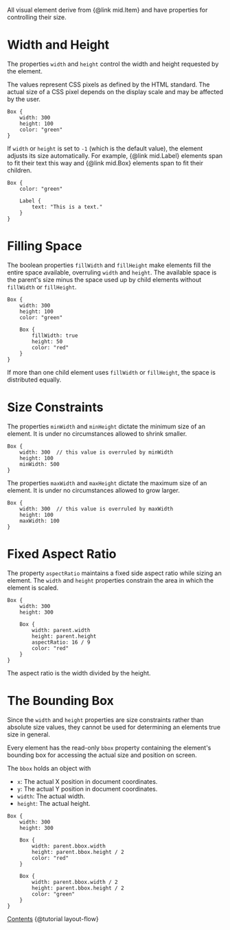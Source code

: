 All visual element derive from {@link mid.Item} and have properties for controlling
their size.

# Width and Height

The properties `width` and `height` control the width and height requested by
the element.

The values represent CSS pixels as defined by the HTML standard. The actual size
of a CSS pixel depends on the display scale and may be affected by the user.

```
Box {
    width: 300
    height: 100
    color: "green"
}
```

If `width` or `height` is set to `-1` (which is the default value), the element
adjusts its size automatically. For example, {@link mid.Label} elements span
to fit their text this way and {@link mid.Box} elements span to fit their children.

```
Box {
    color: "green"

    Label {
        text: "This is a text."
    }
}
```

# Filling Space

The boolean properties `fillWidth` and `fillHeight` make elements fill the
entire space available, overruling `width` and `height`. The available space
is the parent's size minus the space used up by child elements without
`fillWidth` or `fillHeight`.

```
Box {
    width: 300
    height: 100
    color: "green"

    Box {
        fillWidth: true
        height: 50
        color: "red"
    }
}
```

If more than one child element uses `fillWidth` or `fillHeight`, the space
is distributed equally.

# Size Constraints

The properties `minWidth` and `minHeight` dictate the minimum size of an element.
It is under no circumstances allowed to shrink smaller.

```
Box {
    width: 300  // this value is overruled by minWidth
    height: 100
    minWidth: 500
}
```

The properties `maxWidth` and `maxHeight` dictate the maximum size of an element.
It is under no circumstances allowed to grow larger.

```
Box {
    width: 300  // this value is overruled by maxWidth
    height: 100
    maxWidth: 100
}
```

# Fixed Aspect Ratio

The property `aspectRatio` maintains a fixed side aspect ratio while sizing
an element. The `width` and `height` properties constrain the area in which
the element is scaled.

```
Box {
    width: 300
    height: 300
    
    Box {
        width: parent.width
        height: parent.height
        aspectRatio: 16 / 9
        color: "red"
    }
}
```

The aspect ratio is the width divided by the height.

# The Bounding Box

Since the `width` and `height` properties are size constraints rather than absolute
size values, they cannot be used for determining an elements true size in general.

Every element has the read-only `bbox` property containing the element's bounding box for
accessing the actual size and position on screen.

The `bbox` holds an object with
* `x`: The actual X position in document coordinates.
* `y`: The actual Y position in document coordinates.
* `width`: The actual width.
* `height`: The actual height.

```
Box {
    width: 300
    height: 300

    Box {
        width: parent.bbox.width
        height: parent.bbox.height / 2
        color: "red"
    }

    Box {
        width: parent.bbox.width / 2
        height: parent.bbox.height / 2
        color: "green"
    }
}
```

<div class="navstrip"><span class="go-home"><a href="index.html">Contents</a></span><span class="go-next">
{@tutorial layout-flow}
</span></div>
